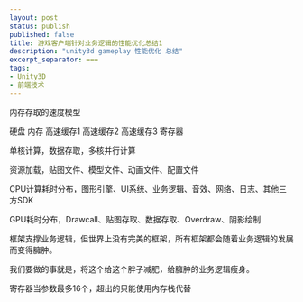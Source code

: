 ```yaml
---
layout: post
status: publish
published: false
title: 游戏客户端针对业务逻辑的性能优化总结1
description: "unity3d gameplay 性能优化 总结"
excerpt_separator: ===
tags:
- Unity3D
- 前端技术
---
```


内存存取的速度模型

硬盘
内存
高速缓存1
高速缓存2
高速缓存3
寄存器

单核计算，数据存取，多核并行计算

资源加载，贴图文件、模型文件、动画文件、配置文件

CPU计算耗时分布，图形引擎、UI系统、业务逻辑、音效、网络、日志、其他三方SDK

GPU耗时分布，Drawcall、贴图存取、数据存取、Overdraw、阴影绘制

框架支撑业务逻辑，但世界上没有完美的框架，所有框架都会随着业务逻辑的发展而变得臃肿。

我们要做的事就是，将这个给这个胖子减肥，给臃肿的业务逻辑瘦身。



寄存器当参数最多16个，超出的只能使用内存栈代替



